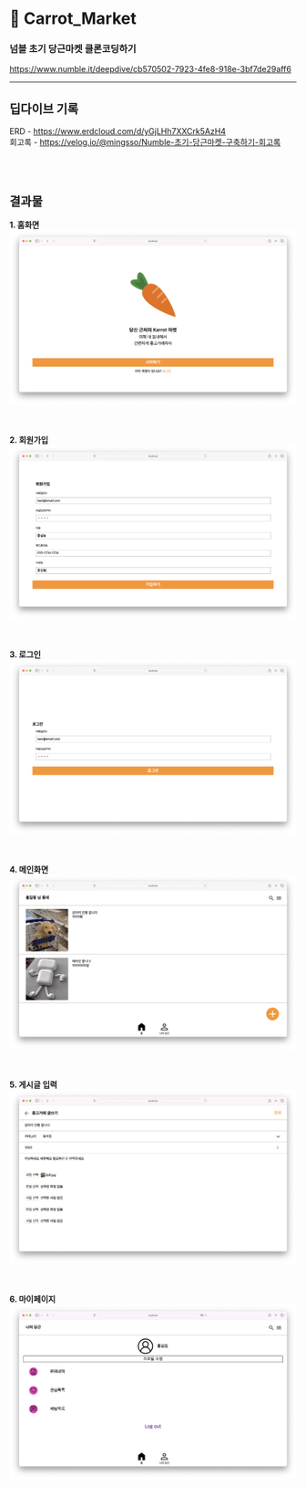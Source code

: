 # 🥕 Carrot_Market
### 넘블 초기 당근마켓 클론코딩하기 
https://www.numble.it/deepdive/cb570502-7923-4fe8-918e-3bf7de29aff6

<hr>

## 딥다이브 기록
ERD - https://www.erdcloud.com/d/yGjLHh7XXCrk5AzH4   
회고록 - https://velog.io/@mingsso/Numble-초기-당근마켓-구축하기-회고록

<br></br>

## 결과물
**1. 홈화면**
![](images/start.png)

<br></br>
**2. 회원가입**
![](images/join.png)

<br></br>
**3. 로그인**
![](images/log_in.png)

<br></br>
**4. 메인화면**
![](images/main.png)

<br></br>
**5. 게시글 입력**
![](images/write_post.png)

<br></br>
**6. 마이페이지**
![](images/mypage.png)
